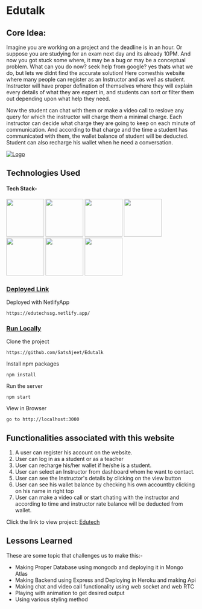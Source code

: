 # Edutalk

## Core Idea:
Imagine you are working on a project and the deadline is in an hour. Or suppose you are studying for an exam next day and its already 10PM. And now you got stuck some where, it may be a bug or may be a conceptual problem. What can you do now? seek help from google? yes thats what we do, but lets we didnt find the accurate solution! 
Here comesthis website where many people can register as an Instructor and as well as student. Instructor will have proper defination of themselves where they will explain every details of what they are expert in, and students can sort or filter them out depending upon what help they need.

Now the student can chat with them or make a video call to reslove any query for which the instructor will charge them a minimal charge. Each instructor can decide what charge they are going to keep on each minute of communication. And according to that charge and the time a student has communicated with them, the wallet balance of student will be deducted.
Student can also recharge his wallet when he need a conversation.

<a href="https://edutechssg.netlify.app/">![Logo](https://franchiseindia.s3.ap-south-1.amazonaws.com/uploads/content/edu/art/edu3-c41320b0a3.jpg)</a>
## Technologies Used

#### Tech Stack-

<p float="left">
   <img src="https://cdn.freebiesupply.com/logos/large/2x/react-1-logo-png-transparent.png" width="100" height="100">
  <img src="https://cdn.freebiesupply.com/logos/large/2x/redux-logo-svg-vector.svg" width="100" height="100">
  <img src="https://cdn.pixabay.com/photo/2017/08/05/11/16/logo-2582747_640.png" width="100" height="100">
  <img src="https://avatars.githubusercontent.com/u/5658226?s=200&v=4" width="100" height="100">
  <img src="https://github.com/mongodb/mongo/raw/master/docs/leaf.svg" width="100" height="100">
  <img src="https://avatars.githubusercontent.com/u/10721323?s=200&v=4" width="100" height="100">
  <img src="https://camo.githubusercontent.com/8bc524ab090befd4c9d0b28a8176bd3faf05ed050e19dd8dfe360c9401bb27c0/68747470733a2f2f7765627274632e6769746875622e696f2f7765627274632d6f72672f6173736574732f696d616765732f7765627274632d6c6f676f2d766572742d726574726f2d646973742e737667" width="100" height="100">
 </p>
 
 ### <u>Deployed Link</u>


Deployed with NetlifyApp 
```
https://edutechssg.netlify.app/
 ```

### <u>Run Locally</u>

Clone the project

```
https://github.com/SatsAjeet/Edutalk
```

Install npm packages

```
npm install
```

Run the server

```
npm start
```

View in Browser

```
go to http://localhost:3000
```

## Functionalities associated with this website

1. A user can register his account on the website.
2. User can log in as a student or as a teacher
3. User can recharge his/her wallet if he/she is a student.
4. User can select an Instructor from dashboard whom he want to contact.
5. User can see the Instructor's details by clicking on the view button
6. User can see his wallet balance by checking his own accountby clicking on his name in right top
7. User can make a video call or start chating with the instructor and according to time and instructor rate balance will be deducted from wallet.

 
 Click the link to view project: 
 <a href="https://github.com/SatsAjeet/Edutalk">Edutech</a>
  
## Lessons Learned

These are some topic that challenges us to make this:-
- Making Proper Database using mongodb and deploying it in Mongo Atlas
- Making Backend using Express and Deploying in Heroku and making Api
- Making chat and video call functionality using web socket and web RTC
- Playing with animation to get desired output
- Using various styling method


